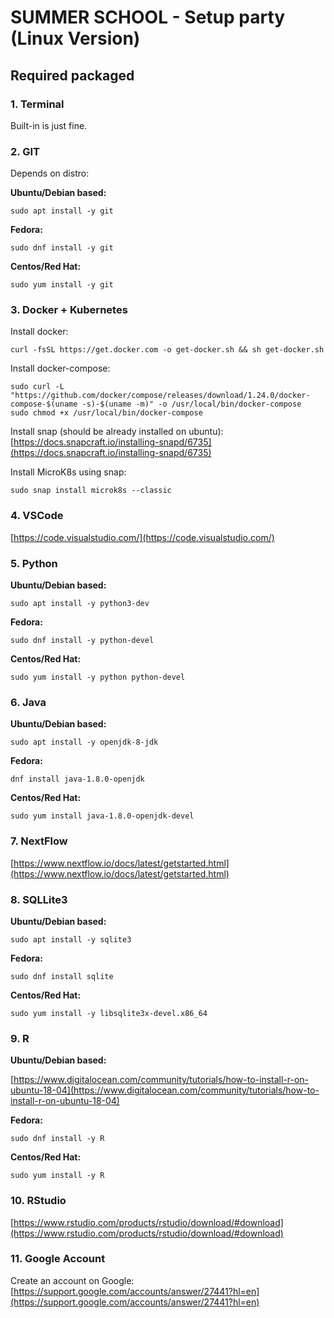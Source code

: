 # SUMMER SCHOOL - Setup party (Linux Version)

## Required packaged

### 1. Terminal 

Built-in is just fine.

### 2. GIT

Depends on distro: 

__Ubuntu/Debian based:__

```
sudo apt install -y git
```

__Fedora:__

```
sudo dnf install -y git
```

__Centos/Red Hat:__

```
sudo yum install -y git
```

### 3. Docker + Kubernetes

Install docker:
```
curl -fsSL https://get.docker.com -o get-docker.sh && sh get-docker.sh
```

Install docker-compose:
```
sudo curl -L "https://github.com/docker/compose/releases/download/1.24.0/docker-compose-$(uname -s)-$(uname -m)" -o /usr/local/bin/docker-compose
sudo chmod +x /usr/local/bin/docker-compose
```

Install snap (should be already installed on ubuntu):\
[https://docs.snapcraft.io/installing-snapd/6735](https://docs.snapcraft.io/installing-snapd/6735)

Install MicroK8s using snap:
```
sudo snap install microk8s --classic
```

### 4. VSCode

[https://code.visualstudio.com/](https://code.visualstudio.com/)

### 5. Python

__Ubuntu/Debian based:__
```
sudo apt install -y python3-dev
```

__Fedora:__
```
sudo dnf install -y python-devel
```

__Centos/Red Hat:__
```
sudo yum install -y python python-devel
```

### 6. Java

__Ubuntu/Debian based:__
```
sudo apt install -y openjdk-8-jdk
```

__Fedora:__
```
dnf install java-1.8.0-openjdk
```

__Centos/Red Hat:__
```
sudo yum install java-1.8.0-openjdk-devel
```

### 7. NextFlow

[https://www.nextflow.io/docs/latest/getstarted.html](https://www.nextflow.io/docs/latest/getstarted.html)

### 8. SQLLite3

__Ubuntu/Debian based:__
```
sudo apt install -y sqlite3
```

__Fedora:__
```
sudo dnf install sqlite
```

__Centos/Red Hat:__
```
sudo yum install -y libsqlite3x-devel.x86_64
```

### 9. R

__Ubuntu/Debian based:__

[https://www.digitalocean.com/community/tutorials/how-to-install-r-on-ubuntu-18-04](https://www.digitalocean.com/community/tutorials/how-to-install-r-on-ubuntu-18-04)

__Fedora:__
```
sudo dnf install -y R
```

__Centos/Red Hat:__
```
sudo yum install -y R
```

### 10. RStudio

[https://www.rstudio.com/products/rstudio/download/#download](https://www.rstudio.com/products/rstudio/download/#download)

### 11. Google Account

Create an account on Google:
[https://support.google.com/accounts/answer/27441?hl=en](https://support.google.com/accounts/answer/27441?hl=en)
